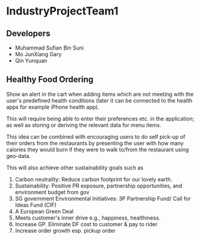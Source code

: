 # IndustryProjectTeam1

## Developers
- Muhammad Sufian Bin Suni
- Mo JunXiang Gary
- Qin Yunquan

## Healthy Food Ordering
Show an alert in the cart when adding items which are not meeting with the user's predefined health conditions (later it can be connected to the health apps for example iPhone health app). 

This will require being able to enter their preferences etc. in the application; as well as storing or deriving the relevant data for menu items. 

This idea can be combined with encouraging users to do self pick-up of their orders from the restaurants by presenting the user with how many calories they would burn if they were to walk to/from the restaurant using geo-data. 

This will also achieve other sustainability goals such as 
1. Carbon neutrality: Reduce carbon footprint for our lovely earth. 
2. Sustainability: Positive PR exposure, partnership opportunities, and environment budget from gov 
3. SG government Environmental Initiatives: 3P Partnership Fund/ Call for Ideas Fund (CIF) 
4. A European Green Deal 
5. Meets customer's inner drive e.g., happiness, healthiness. 
6. Increase GP. Eliminate DF cost to customer & pay to rider 
7. Increase order growth esp. pickup order 
